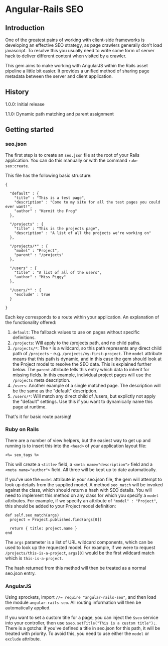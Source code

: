 # Angular-Rails SEO

## Introduction
One of the greatest pains of working with client-side frameworks is developing an effective SEO strategy, as page crawlers generally don't load javascript. To resolve this you usually need to write some form of server hack to deliver different content when visited by a crawler.

This gem aims to make working with AngularJS within the Rails asset pipeline a little bit easier. It provides a unified method of sharing page metadata between the server and client application.


## History
1.0.0: Initial release

1.1.0: Dynamic path matching and parent assignment


## Getting started

### seo.json

The first step is to create an `seo.json` file at the root of your Rails application. You can do this manually or with the command `rake seo:create`.

This file has the following basic structure:

    {

      "default" : {
        "title" : "This is a test page",
        "description" : "Come to my site for all the test pages you could ever want!",
        "author" : "Kermit the Frog"
      },

      "/projects" : {
        "title" : "This is the projects page",
        "description" : "A list of all the projects we're working on"
      },

      "/projects/*" : {
        "model" : "Project",
        "parent" : "/projects"
      },

      "/users" : {
        "title" : "A list of all of the users",
        "author" : "Miss Piggy"
      },

      "/users/*" : {
        "exclude" : true
      }

    }

Each key corresponds to a route within your application. An explanation of the functionality offered:

1. `default`: The fallback values to use on pages without specific definitions.
2. `/projects`: Will apply to the /projects path, and no child paths.
3. `/projects/*`: The `*` is a wildcard, so this path represents any direct child path of `/projects` - e.g. `/projects/my-first-project`. The `model` attribute means that this path is dynamic, and in this case the gem should look at the Project model to resolve the SEO data. This is explained further below. The `parent` attribute tells this entry which data to inherit for missing fields. In this example, individual project pages will use the `/projects` meta description.
4. `/users`: Another example of a single matched page. The description will be the same as the "default" description.
5. `/users/*`: Will match any direct child of /users, but explictly not apply the "default" settings. Use this if you want to dynamically name this page at runtime.

That's it for basic route parsing!


### Ruby on Rails
There are a number of view helpers, but the easiest way to get up and running is to insert this into the `<head>` of your application layout file:

`<%= seo_tags %>`

This will create a `<title>` field, a `<meta name="description">` field and a `<meta name="author">` field. All three will be kept up to date automatically.

If you've use the `model` attribute in your seo.json file, the gem will attempt to look up details from the supplied model. A method `seo_match` will be invoked against the class, which should return a hash with SEO details. You will need to implement this method on any class for which you specify a `model` attributes. For example, if we specify an attribute of `"model" : "Project"`, this should be added to your Project model definition:

    def self.seo_match(args)
      project = Project.published.find(args[0])

      return { title: project.name }
    end

The `args` parameter is a list of URL wildcard components, which can be used to look up the requested model. For example, if we were to request `/projects/this-is-a-project`, `args[0]` would be the first wildcard match which is `this-is-a-project`.

The hash returned from this method will then be treated as a normal seo.json entry.


### AngularJS
Using sprockets, import `//= require "angular-rails-seo"`, and then load the module `angular-rails-seo`. All routing information will then be automatically applied.

If you want to set a custom title for a page, you can inject the `$seo` service into your controller, then use `$seo.setTitle("This is a custom title");`. There is a gotcha: if you've defined a title in seo.json for this path, it will be treated with priority. To avoid this, you need to use either the `model` or `exclude` attribute.
